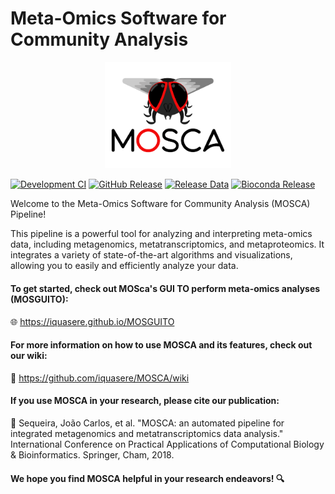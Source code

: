 # Meta-Omics Software for Community Analysis

<p align="center" href="https://github.com/iquasere/MOSCA">
  <img width="40%" src="resources/mosca_logo.png" alt="Logo" title="Logo by Sérgio A. Silva">
</p>

[![Development CI](https://github.com/iquasere/MOSCA/actions/workflows/main.yml/badge.svg)](
https://github.com/iquasere/MOSCA/actions/workflows/main.yml) [
![GitHub Release](https://img.shields.io/github/release/iquasere/MOSCA.svg)](
https://github.com/iquasere/MOSCA/releases/latest) [
![Release Data](https://img.shields.io/github/release-date/iquasere/MOSCA.svg)](
https://github.com/iquasere/MOSCA/releases) [
![Bioconda Release](https://anaconda.org/bioconda/mosca/badges/version.svg)](https://anaconda.org/bioconda/mosca)

Welcome to the Meta-Omics Software for Community Analysis (MOSCA) Pipeline!

This pipeline is a powerful tool for analyzing and interpreting meta-omics data, including metagenomics, metatranscriptomics, and metaproteomics. It integrates a variety of state-of-the-art algorithms and visualizations, allowing you to easily and efficiently analyze your data.

#### To get started, check out MOSca's GUI TO perform meta-omics analyses (MOSGUITO):

🌐 https://iquasere.github.io/MOSGUITO

#### For more information on how to use MOSCA and its features, check out our wiki:

📖 https://github.com/iquasere/MOSCA/wiki

#### If you use MOSCA in your research, please cite our publication:

📄 Sequeira, João Carlos, et al. "MOSCA: an automated pipeline for integrated metagenomics and metatranscriptomics data analysis." International Conference on Practical Applications of Computational Biology & Bioinformatics. Springer, Cham, 2018.

#### We hope you find MOSCA helpful in your research endeavors! 🔍
